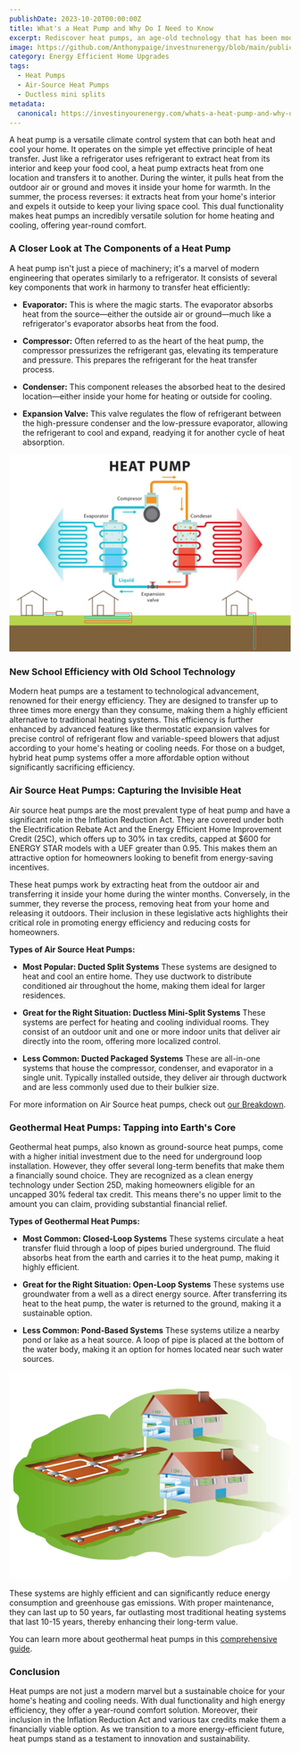```yaml
---
publishDate: 2023-10-20T00:00:00Z
title: What's a Heat Pump and Why Do I Need to Know
excerpt: Rediscover heat pumps, an age-old technology that has been modernized to provide both heating and cooling solutions for your home.
image: https://github.com/Anthonypaige/investnurenergy/blob/main/public/images/cover-art/HPQ-1-cover-art.png?raw=true
category: Energy Efficient Home Upgrades
tags:
  - Heat Pumps
  - Air-Source Heat Pumps
  - Ductless mini splits
metadata:
  canonical: https://investinyourenergy.com/whats-a-heat-pump-and-why-do-i-need-to-know
---
```


A heat pump is a versatile climate control system that can both heat and cool your home. It operates on the simple yet effective principle of heat transfer. Just like a refrigerator uses refrigerant to extract heat from its interior and keep your food cool, a heat pump extracts heat from one location and transfers it to another. During the winter, it pulls heat from the outdoor air or ground and moves it inside your home for warmth. In the summer, the process reverses: it extracts heat from your home's interior and expels it outside to keep your living space cool. This dual functionality makes heat pumps an incredibly versatile solution for home heating and cooling, offering year-round comfort.

### **A Closer Look at The Components of a Heat Pump**

A heat pump isn't just a piece of machinery; it's a marvel of modern engineering that operates similarly to a refrigerator. It consists of several key components that work in harmony to transfer heat efficiently:

- **Evaporator:** This is where the magic starts. The evaporator absorbs heat from the source—either the outside air or ground—much like a refrigerator's evaporator absorbs heat from the food.

- **Compressor:** Often referred to as the heart of the heat pump, the compressor pressurizes the refrigerant gas, elevating its temperature and pressure. This prepares the refrigerant for the heat transfer process.

- **Condenser:** This component releases the absorbed heat to the desired location—either inside your home for heating or outside for cooling.

- **Expansion Valve:** This valve regulates the flow of refrigerant between the high-pressure condenser and the low-pressure evaporator, allowing the refrigerant to cool and expand, readying it for another cycle of heat absorption.

![Super wide](https://github.com/Anthonypaige/investnurenergy/blob/main/public/images/In-article-images/HPQ-1-in-article.jpg?raw=true)

### **New School Efficiency with Old School Technology**

Modern heat pumps are a testament to technological advancement, renowned for their energy efficiency. They are designed to transfer up to three times more energy than they consume, making them a highly efficient alternative to traditional heating systems. This efficiency is further enhanced by advanced features like thermostatic expansion valves for precise control of refrigerant flow and variable-speed blowers that adjust according to your home's heating or cooling needs. For those on a budget, hybrid heat pump systems offer a more affordable option without significantly sacrificing efficiency.

### **Air Source Heat Pumps: Capturing the Invisible Heat**

Air source heat pumps are the most prevalent type of heat pump and have a significant role in the Inflation Reduction Act. They are covered under both the Electrification Rebate Act and the Energy Efficient Home Improvement Credit (25C), which offers up to 30% in tax credits, capped at $600 for ENERGY STAR models with a UEF greater than 0.95. This makes them an attractive option for homeowners looking to benefit from energy-saving incentives.

These heat pumps work by extracting heat from the outdoor air and transferring it inside your home during the winter months. Conversely, in the summer, they reverse the process, removing heat from your home and releasing it outdoors. Their inclusion in these legislative acts highlights their critical role in promoting energy efficiency and reducing costs for homeowners.

**Types of Air Source Heat Pumps:**

- **Most Popular: Ducted Split Systems**
  These systems are designed to heat and cool an entire home. They use ductwork to distribute conditioned air throughout the home, making them ideal for larger residences.

- **Great for the Right Situation: Ductless Mini-Split Systems**
  These systems are perfect for heating and cooling individual rooms. They consist of an outdoor unit and one or more indoor units that deliver air directly into the room, offering more localized control.

- **Less Common: Ducted Packaged Systems**
  These are all-in-one systems that house the compressor, condenser, and evaporator in a single unit. Typically installed outside, they deliver air through ductwork and are less commonly used due to their bulkier size.

For more information on Air Source heat pumps, check out [our Breakdown](air-source-heat-pumps-are-changing-the-game).

### **Geothermal Heat Pumps: Tapping into Earth's Core**

Geothermal heat pumps, also known as ground-source heat pumps, come with a higher initial investment due to the need for underground loop installation. However, they offer several long-term benefits that make them a financially sound choice. They are recognized as a clean energy technology under Section 25D, making homeowners eligible for an uncapped 30% federal tax credit. This means there's no upper limit to the amount you can claim, providing substantial financial relief.

**Types of Geothermal Heat Pumps:**

- **Most Common: Closed-Loop Systems**
  These systems circulate a heat transfer fluid through a loop of pipes buried underground. The fluid absorbs heat from the earth and carries it to the heat pump, making it highly efficient.

- **Great for the Right Situation: Open-Loop Systems**
  These systems use groundwater from a well as a direct energy source. After transferring its heat to the heat pump, the water is returned to the ground, making it a sustainable option.

- **Less Common: Pond-Based Systems**
  These systems utilize a nearby pond or lake as a heat source. A loop of pipe is placed at the bottom of the water body, making it an option for homes located near such water sources.

![Super wide](https://github.com/Anthonypaige/investnurenergy/blob/main/public/images/In-article-images/HPQ-1-in-article2.png?raw=true)

These systems are highly efficient and can significantly reduce energy consumption and greenhouse gas emissions. With proper maintenance, they can last up to 50 years, far outlasting most traditional heating systems that last 10-15 years, thereby enhancing their long-term value.

You can learn more about geothermal heat pumps in this [comprehensive guide](geothermal-heat-pumps-tapping-into-the-earths-core).

### **Conclusion**

Heat pumps are not just a modern marvel but a sustainable choice for your home's heating and cooling needs. With dual functionality and high energy efficiency, they offer a year-round comfort solution. Moreover, their inclusion in the Inflation Reduction Act and various tax credits make them a financially viable option. As we transition to a more energy-efficient future, heat pumps stand as a testament to innovation and sustainability.
